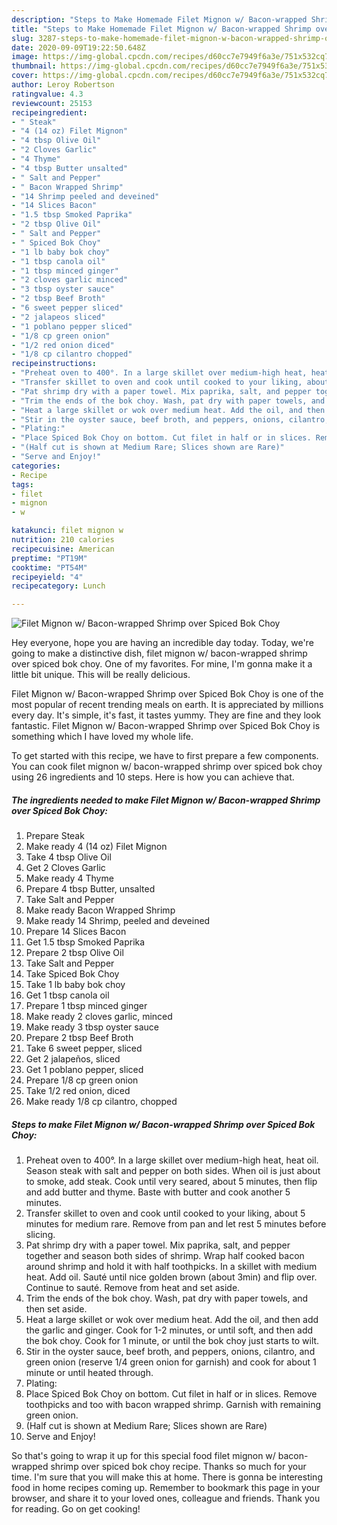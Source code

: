 ```yaml
---
description: "Steps to Make Homemade Filet Mignon w/ Bacon-wrapped Shrimp over Spiced Bok Choy"
title: "Steps to Make Homemade Filet Mignon w/ Bacon-wrapped Shrimp over Spiced Bok Choy"
slug: 3287-steps-to-make-homemade-filet-mignon-w-bacon-wrapped-shrimp-over-spiced-bok-choy
date: 2020-09-09T19:22:50.648Z
image: https://img-global.cpcdn.com/recipes/d60cc7e7949f6a3e/751x532cq70/filet-mignon-w-bacon-wrapped-shrimp-over-spiced-bok-choy-recipe-main-photo.jpg
thumbnail: https://img-global.cpcdn.com/recipes/d60cc7e7949f6a3e/751x532cq70/filet-mignon-w-bacon-wrapped-shrimp-over-spiced-bok-choy-recipe-main-photo.jpg
cover: https://img-global.cpcdn.com/recipes/d60cc7e7949f6a3e/751x532cq70/filet-mignon-w-bacon-wrapped-shrimp-over-spiced-bok-choy-recipe-main-photo.jpg
author: Leroy Robertson
ratingvalue: 4.3
reviewcount: 25153
recipeingredient:
- " Steak"
- "4 (14 oz) Filet Mignon"
- "4 tbsp Olive Oil"
- "2 Cloves Garlic"
- "4 Thyme"
- "4 tbsp Butter unsalted"
- " Salt and Pepper"
- " Bacon Wrapped Shrimp"
- "14 Shrimp peeled and deveined"
- "14 Slices Bacon"
- "1.5 tbsp Smoked Paprika"
- "2 tbsp Olive Oil"
- " Salt and Pepper"
- " Spiced Bok Choy"
- "1 lb baby bok choy"
- "1 tbsp canola oil"
- "1 tbsp minced ginger"
- "2 cloves garlic minced"
- "3 tbsp oyster sauce"
- "2 tbsp Beef Broth"
- "6 sweet pepper sliced"
- "2 jalapeos sliced"
- "1 poblano pepper sliced"
- "1/8 cp green onion"
- "1/2 red onion diced"
- "1/8 cp cilantro chopped"
recipeinstructions:
- "Preheat oven to 400°. In a large skillet over medium-high heat, heat oil. Season steak with salt and pepper on both sides. When oil is just about to smoke, add steak. Cook until very seared, about 5 minutes, then flip and add butter and thyme. Baste with butter and cook another 5 minutes."
- "Transfer skillet to oven and cook until cooked to your liking, about 5 minutes for medium rare. Remove from pan and let rest 5 minutes before slicing."
- "Pat shrimp dry with a paper towel. Mix paprika, salt, and pepper together and season both sides of shrimp. Wrap half cooked bacon around shrimp and hold it with half toothpicks. In a skillet with medium heat. Add oil. Sauté until nice golden brown (about 3min) and flip over. Continue to sauté. Remove from heat and set aside."
- "Trim the ends of the bok choy. Wash, pat dry with paper towels, and then set aside."
- "Heat a large skillet or wok over medium heat. Add the oil, and then add the garlic and ginger. Cook for 1-2 minutes, or until soft, and then add the bok choy. Cook for 1 minute, or until the bok choy just starts to wilt."
- "Stir in the oyster sauce, beef broth, and peppers, onions, cilantro, and green onion (reserve 1/4 green onion for garnish) and cook for about 1 minute or until heated through."
- "Plating:"
- "Place Spiced Bok Choy on bottom. Cut filet in half or in slices. Remove toothpicks and too with bacon wrapped shrimp. Garnish with remaining green onion."
- "(Half cut is shown at Medium Rare; Slices shown are Rare)"
- "Serve and Enjoy!"
categories:
- Recipe
tags:
- filet
- mignon
- w

katakunci: filet mignon w 
nutrition: 210 calories
recipecuisine: American
preptime: "PT19M"
cooktime: "PT54M"
recipeyield: "4"
recipecategory: Lunch

---
```



![Filet Mignon w/ Bacon-wrapped Shrimp over Spiced Bok Choy](https://img-global.cpcdn.com/recipes/d60cc7e7949f6a3e/751x532cq70/filet-mignon-w-bacon-wrapped-shrimp-over-spiced-bok-choy-recipe-main-photo.jpg)

Hey everyone, hope you are having an incredible day today. Today, we're going to make a distinctive dish, filet mignon w/ bacon-wrapped shrimp over spiced bok choy. One of my favorites. For mine, I'm gonna make it a little bit unique. This will be really delicious.



Filet Mignon w/ Bacon-wrapped Shrimp over Spiced Bok Choy is one of the most popular of recent trending meals on earth. It is appreciated by millions every day. It's simple, it's fast, it tastes yummy. They are fine and they look fantastic. Filet Mignon w/ Bacon-wrapped Shrimp over Spiced Bok Choy is something which I have loved my whole life.


To get started with this recipe, we have to first prepare a few components. You can cook filet mignon w/ bacon-wrapped shrimp over spiced bok choy using 26 ingredients and 10 steps. Here is how you can achieve that.

<!--inarticleads1-->

##### The ingredients needed to make Filet Mignon w/ Bacon-wrapped Shrimp over Spiced Bok Choy:

1. Prepare  Steak
1. Make ready 4 (14 oz) Filet Mignon
1. Take 4 tbsp Olive Oil
1. Get 2 Cloves Garlic
1. Make ready 4 Thyme
1. Prepare 4 tbsp Butter, unsalted
1. Take  Salt and Pepper
1. Make ready  Bacon Wrapped Shrimp
1. Make ready 14 Shrimp, peeled and deveined
1. Prepare 14 Slices Bacon
1. Get 1.5 tbsp Smoked Paprika
1. Prepare 2 tbsp Olive Oil
1. Take  Salt and Pepper
1. Take  Spiced Bok Choy
1. Take 1 lb baby bok choy
1. Get 1 tbsp canola oil
1. Prepare 1 tbsp minced ginger
1. Make ready 2 cloves garlic, minced
1. Make ready 3 tbsp oyster sauce
1. Prepare 2 tbsp Beef Broth
1. Take 6 sweet pepper, sliced
1. Get 2 jalapeños, sliced
1. Get 1 poblano pepper, sliced
1. Prepare 1/8 cp green onion
1. Take 1/2 red onion, diced
1. Make ready 1/8 cp cilantro, chopped




<!--inarticleads2-->

##### Steps to make Filet Mignon w/ Bacon-wrapped Shrimp over Spiced Bok Choy:

1. Preheat oven to 400°. In a large skillet over medium-high heat, heat oil. Season steak with salt and pepper on both sides. When oil is just about to smoke, add steak. Cook until very seared, about 5 minutes, then flip and add butter and thyme. Baste with butter and cook another 5 minutes.
1. Transfer skillet to oven and cook until cooked to your liking, about 5 minutes for medium rare. Remove from pan and let rest 5 minutes before slicing.
1. Pat shrimp dry with a paper towel. Mix paprika, salt, and pepper together and season both sides of shrimp. Wrap half cooked bacon around shrimp and hold it with half toothpicks. In a skillet with medium heat. Add oil. Sauté until nice golden brown (about 3min) and flip over. Continue to sauté. Remove from heat and set aside.
1. Trim the ends of the bok choy. Wash, pat dry with paper towels, and then set aside.
1. Heat a large skillet or wok over medium heat. Add the oil, and then add the garlic and ginger. Cook for 1-2 minutes, or until soft, and then add the bok choy. Cook for 1 minute, or until the bok choy just starts to wilt.
1. Stir in the oyster sauce, beef broth, and peppers, onions, cilantro, and green onion (reserve 1/4 green onion for garnish) and cook for about 1 minute or until heated through.
1. Plating:
1. Place Spiced Bok Choy on bottom. Cut filet in half or in slices. Remove toothpicks and too with bacon wrapped shrimp. Garnish with remaining green onion.
1. (Half cut is shown at Medium Rare; Slices shown are Rare)
1. Serve and Enjoy!




So that's going to wrap it up for this special food filet mignon w/ bacon-wrapped shrimp over spiced bok choy recipe. Thanks so much for your time. I'm sure that you will make this at home. There is gonna be interesting food in home recipes coming up. Remember to bookmark this page in your browser, and share it to your loved ones, colleague and friends. Thank you for reading. Go on get cooking!

